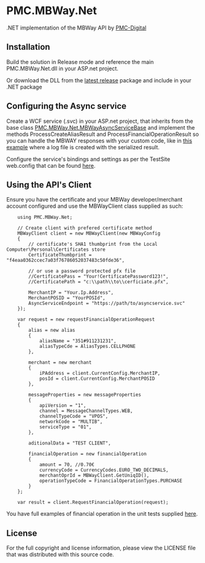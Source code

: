 # PMC.MBWay.Net
.NET implementation of the MBWay API by [PMC-Digital](http://pmc.digital)

## Installation
Build the solution in Release mode and reference the main PMC.MBWay.Net.dll in your ASP.net project.

Or download the DLL from the [latest release](https://github.com/pnmcosta/PMC.MBWay.Net/releases/tag/v1.0.0) package and include in your .NET package

## Configuring the Async service
Create a WCF service (.svc) in your ASP.net project, that inherits from the base class [PMC.MBWay.Net.MBWayAsyncServiceBase](https://github.com/pnmcosta/PMC.MBWay.Net/blob/master/PMC.MBWay.Net/MBWayAsyncServiceBase.cs) and implement the methods ProcessCreateAliasResult and ProcessFinancialOperationResult so you can handle the MBWAY responses with your custom code, like in [this example](https://github.com/pnmcosta/PMC.MBWay.Net/blob/master/PMC.MBWay.Net.TestSite/MBWayAsyncService.svc.cs) where a log file is created with the serialized result.

Configure the service's bindings and settings as per the TestSite web.config that can be found [here](https://github.com/pnmcosta/PMC.MBWay.Net/blob/master/PMC.MBWay.Net.TestSite/Web.config).

## Using the API's Client
Ensure you have the certificate and your MBWay developer/merchant account configured and use the MBWayClient class supplied as such:
```
    using PMC.MBWay.Net;
    
    // Create client with prefered certificate method
    MBWayClient client = new MBWayClient(new MBWayConfig
    {
        // certificate's SHA1 thumbprint from the Local Computer\Personal\Certificates store
        CertificateThumbprint = "f4eaa0362ccec7a03f76786052037483c50fde36",

        // or use a password protected pfx file
        //CertificatePass = "Your!CertificatePassword123!",
        //CertificatePath = "c:\\path\\to\\cerficiate.pfx",

        MerchantIP = "Your.Ip.Address",
        MerchantPOSID = "YourPOSId",
        AsyncServiceEndpoint = "https://path/to/asyncservice.svc"
    });

    var request = new requestFinancialOperationRequest
    {
        alias = new alias
        {
            aliasName = "351#911231231",
            aliasTypeCde = AliasTypes.CELLPHONE
        },

        merchant = new merchant
        {
            iPAddress = client.CurrentConfig.MerchantIP,
            posId = client.CurrentConfig.MerchantPOSID
        },

        messageProperties = new messageProperties
        {
            apiVersion = "1",
            channel = MessageChannelTypes.WEB,
            channelTypeCode = "VPOS",
            networkCode = "MULTIB",
            serviceType = "01",
        },

        aditionalData = "TEST CLIENT",

        financialOperation = new financialOperation
        {
            amount = 70, //0.70€
            currencyCode = CurrencyCodes.EURO_TWO_DECIMALS,
            merchantOprId = MBWayClient.GetUniqID(),
            operationTypeCode = FinancialOperationTypes.PURCHASE
        }
    };

    var result = client.RequestFinancialOperation(request);
```
You have full examples of financial operation in the unit tests supplied [here](https://github.com/pnmcosta/PMC.MBWay.Net/blob/master/PMC.MBWay.Net.UnitTests/FinancialOperationsTests.cs).

## License
For the full copyright and license information, please view the LICENSE file that was distributed with this source code.
